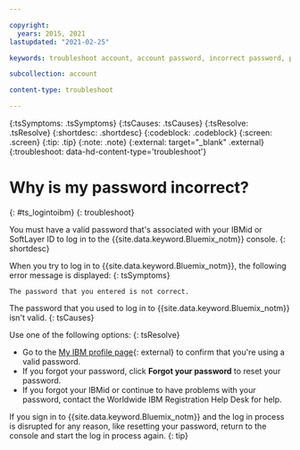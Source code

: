 ```yaml
---

copyright:
  years: 2015, 2021
lastupdated: "2021-02-25"

keywords: troubleshoot account, account password, incorrect password, password help

subcollection: account

content-type: troubleshoot

---
```


{:tsSymptoms: .tsSymptoms}
{:tsCauses: .tsCauses}
{:tsResolve: .tsResolve}
{:shortdesc: .shortdesc}
{:codeblock: .codeblock}
{:screen: .screen}
{:tip: .tip}
{:note: .note}
{:external: target="_blank" .external}
{:troubleshoot: data-hd-content-type='troubleshoot'}

# Why is my password incorrect?
{: #ts_logintoibm}
{: troubleshoot}

You must have a valid password that's associated with your IBMid or SoftLayer ID to log in to the {{site.data.keyword.Bluemix_notm}} console.
{: shortdesc}

When you try to log in to {{site.data.keyword.Bluemix_notm}}, the following error message is displayed:
{: tsSymptoms}

`The password that you entered is not correct.`

The password that you used to log in to {{site.data.keyword.Bluemix_notm}} isn't valid.
{: tsCauses}

Use one of the following options:
{: tsResolve}
 * Go to the [My IBM profile page](https://myibm.ibm.com/dashboard/){: external} to confirm that you're using a valid password.
 * If you forgot your password, click **Forgot your password** to reset your password.
 * If you forgot your IBMid or continue to have problems with your password, contact the Worldwide IBM Registration Help Desk for help.

If you sign in to {{site.data.keyword.Bluemix_notm}} and the log in process is disrupted for any reason, like resetting your password, return to the console and start the log in process again.
{: tip}
